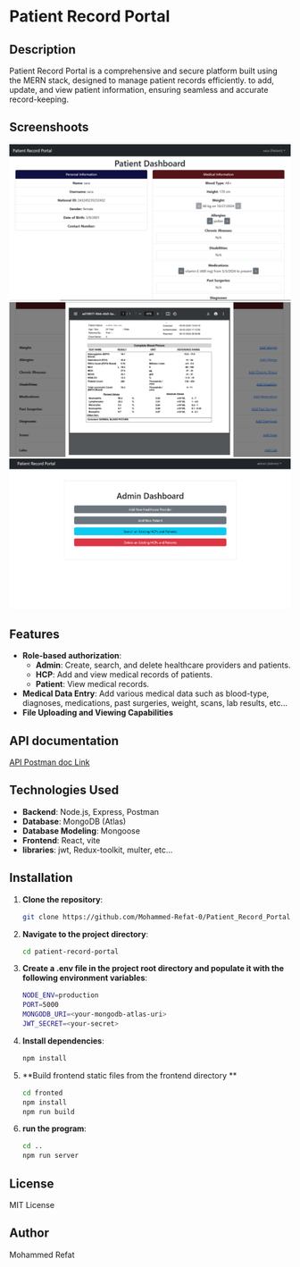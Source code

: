 # Patient Record Portal

## Description
Patient Record Portal is a comprehensive and secure platform built using the MERN stack, designed to manage patient records efficiently. to add, update, and view patient information, ensuring seamless and accurate record-keeping.

## Screenshoots
![Patient Dashboard](images/patient_dashboard.png)
![Lab file viewing](images/file_viewing.png)
![Admin dashboard](images/admin_dashboard.png)

## Features
- **Role-based authorization**:
  - **Admin**: Create, search, and delete healthcare providers and patients.
  - **HCP**: Add and view medical records of patients.
  - **Patient**: View medical records.
- **Medical Data Entry**: Add various medical data such as blood-type, diagnoses, medications, past surgeries, weight, scans, lab results, etc...
- **File Uploading and Viewing Capabilities**

## API documentation
[API Postman doc Link ](https://documenter.getpostman.com/view/36369414/2sAXxWYU74)

## Technologies Used
- **Backend**: Node.js, Express, Postman
- **Database**: MongoDB (Atlas)
- **Database Modeling**: Mongoose
- **Frontend**: React, vite
- **libraries**: jwt, Redux-toolkit, multer, etc...
  
## Installation
1. **Clone the repository**:
   ```bash
   git clone https://github.com/Mohammed-Refat-0/Patient_Record_Portal
2. **Navigate to the project directory**:
   ```bash
   cd patient-record-portal
3. **Create a .env file in the project root directory and populate it with the following environment variables**:
   ```bash
   NODE_ENV=production
   PORT=5000 
   MONGODB_URI=<your-mongodb-atlas-uri>
   JWT_SECRET=<your-secret>
4. **Install dependencies**:
   ```bash
   npm install
5. **Build frontend static files from the frontend directory **
   ```bash
   cd fronted
   npm install
   npm run build
5. **run the program**:
   ```bash
   cd ..
   npm run server
   
## License
MIT License

## Author
Mohammed Refat
